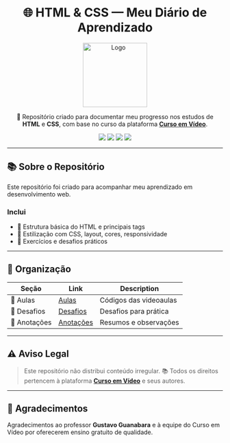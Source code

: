<h1 align="center">🌐 HTML & CSS — Meu Diário de Aprendizado</h1>

<p align="center">
  <img src=".../images/logo.png" alt="Logo" height="150">
</p>

<p align="center">
  🚀 Repositório criado para documentar meu progresso nos estudos de <strong>HTML</strong> e <strong>CSS</strong>, com base no curso da plataforma <a href="https://www.cursoemvideo.com" target="_blank"><strong>Curso em Vídeo</strong></a>.
</p>

<p align="center">
  <img src="https://img.shields.io/badge/HTML5-E34F26?style=for-the-badge&logo=html5&logoColor=fff">
  <img src="https://img.shields.io/badge/CSS3-1572B6?style=for-the-badge&logo=css3&logoColor=fff">
  <img src="https://img.shields.io/github/last-commit/PedroMantovaniMuniz/CursoEmVideo-HTML-CSS?style=for-the-badge">
  <img src="https://img.shields.io/github/languages/count/PedroMantovaniMuniz/CursoEmVideo-HTML-CSS?style=for-the-badge">
</p>

---

## 📚 Sobre o Repositório

Este repositório foi criado para acompanhar meu aprendizado em desenvolvimento web.

### Inclui

- 🧱 Estrutura básica do HTML e principais tags
- 🎨 Estilização com CSS, layout, cores, responsividade
- 🧩 Exercícios e desafios práticos

---

## 📂 Organização

| Seção | Link | Description |
|-------|------|-------------|
| 📘 Aulas | [Aulas](https://github.com/PedroMantovaniMuniz/CursoEmVideo-HTML-CSS/tree/main/Aulas) | Códigos das videoaulas |
| 🧩 Desafios | [Desafios](https://github.com/PedroMantovaniMuniz/CursoEmVideo-HTML-CSS/tree/main/Desafios) | Desafios para prática |
| 📝 Anotações | [Anotações](https://github.com/PedroMantovaniMuniz/CursoEmVideo-HTML-CSS/tree/main/Info) | Resumos e observações |

---

## ⚠️ Aviso Legal

> Este repositório não distribui conteúdo irregular.
> 📚 Todos os direitos pertencem à plataforma <strong><a href="https://www.cursoemvideo.com" target="_blank">Curso em Vídeo</a></strong> e seus autores.

---

## 🤝 Agradecimentos

Agradecimentos ao professor **Gustavo Guanabara** e à equipe do Curso em Vídeo por oferecerem ensino gratuito de qualidade.
